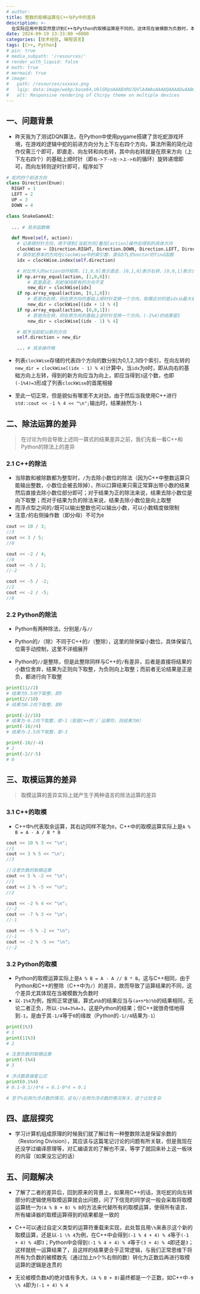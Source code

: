 ```yaml
---
# author:
title: 整数的取模运算在C++与Py中的差异
description: >-
  在实际应用中我突然意识到C++与Python的取模运算是不同的，这体现在被模数为负数时，本文仅讨论整数取模运算的差异以及产生差异的原因，暂不讨论浮点数
date: 2024-09-19 13:33:00 +0800
categories: [技术经验, 编程语言]
tags: [C++, Python]
# pin: true
# media_subpath: '/resources/'
# render_with_liquid: false
# math: true
# mermaid: true
# image:
#   path: /resources/xxxxxx.png
#   lqip: data:image/webp;base64,UklGRpoAAABXRUJQVlA4WAoAAAAQAAAADwAABwAAQUxQSDIAAAARL0AmbZurmr57yyIiqE8oiG0bejIYEQTgqiDA9vqnsUSI6H+oAERp2HZ65qP/VIAWAFZQOCBCAAAA8AEAnQEqEAAIAAVAfCWkAALp8sF8rgRgAP7o9FDvMCkMde9PK7euH5M1m6VWoDXf2FkP3BqV0ZYbO6NA/VFIAAAA
#   alt: Responsive rendering of Chirpy theme on multiple devices
---
```


## 一、问题背景
- 昨天我为了测试DQN算法，在Python中使用pygame搭建了贪吃蛇游戏环境，在游戏的逻辑中蛇的前进方向分为上下左右四个方向，算法所需的简化动作仅需三个即可，即直走、向左转和向右转，其中向右转就是在原来方向（上下左右四个）的基础上顺时针（即`右->下->左->上->右`的循环）旋转递增即可，而向左转则逆时针即可，程序如下

```python
# 蛇的四个前进方向
class Direction(Enum):
  RIGHT = 1
  LEFT = 2
  UP = 3
  DOWN = 4

class SnakeGameAI:
  
  ... # 其余函数略

  def Move(self, action):
    # 记录顺时针方向，用于得到[当前方向]叠加[action]操作后得到的具体方向
    clockWise = [Direction.RIGHT, Direction.DOWN, Direction.LEFT, Direction.UP]
    # 保存蛇原本的方向在clockWise中的索引数，类似STL的vector的find函数
    idx = clockWise.index(self.direction)

    # 对比传入的action动作矩阵，[1,0,0]表示直走，[0,1,0]表示右转，[0,0,1]表示左转
    if np.array_equal(action, [1,0,0]):
        # 若是直走，则蛇保持原有的方向不变
        new_dir = clockWise[idx]
    if np.array_equal(action, [0,1,0]):
        # 若是向右转，则在原方向的基础上顺时针变换一个方向，取模应对的是idx从最大索引3递增到4的情况
        new_dir = clockWise[(idx + 1) % 4]
    if np.array_equal(action, [0,0,1]):
        # 若是向左转，则在原方向的基础上逆时针变换一个方向，(-1%4)的结果是3
        new_dir = clockWise[(idx - 1) % 4]

    # 赋予当前蛇以新的方向
    self.direction = new_dir

    ... # 其余操作略
```

- 列表`clockWise`存储的代表四个方向的数分别为0,1,2,3四个索引，在向左转的`new_dir = clockWise[(idx - 1) % 4]`计算中，当`idx`为`0`时，即从向右的基础方向上左转，得到的新方向应当为向上，即应当得到`3`这个数，也即`(-1%4)=3`形成了列表`clockWise`的首尾相接

- 至此一切正常，但是貌似有哪里不太对劲，由于然后当我使用C++进行`std::cout << -1 % 4 << "\n";`输出时，结果赫然为`-1`

## 二、除法运算的差异

> 在讨论为何会导致上述同一算式的结果差异之前，我们先看一看C++和Python的除法上的差异

### 2.1 C++的除法
- 当除数和被除数都为整型时，`/`为去除小数位的除法（因为C++中整数运算只能输出整数，小数位会被去除掉），所以口算结果只需正常算出带小数的结果然后直接去除小数位部分即可；对于结果为正的除法来说，结果去除小数位是向下取整；而对于结果为负的除法来说，结果去除小数位是向上取整
- 而浮点型之间的`/`既可以输出整数也可以输出小数，可以小数精度做限制
- 注意`/`的右侧操作数（即分母）不可为`0`

```cpp
cout << 10 / 3;
//3
cout << 3 / 5;
//0

cout << -2 / 4;
//0
cout << -5 / 2;
//-2

cout << -5 / -2;
//2
cout << -2 / -5;
//0
```

### 2.2 Python的除法
- Python有两种除法，分别是`/`与`//`

- Python的`/`（除）不同于C++的`/`（整除），这里的除保留小数位，具体保留几位需手动控制，这里不详细展开

- Python的`//`是整除，但是此整除同样与C++的`/`有差异，后者是直接将结果的小数位舍弃，结果为正则向下取整，为负则向上取整；而前者无论结果是正是负，都进行向下取整

```python
print(11//2)
# 结果为5.5向下取整，即5
print(2//10)
# 结果为0.2向下取整，即0

print(-2//10)
# 结果为-0.2向下取整，即-1（若是C++的`/`运算符，则结果为0）
print(-10//4)
# 结果为-2.5向下取整，即-3

print(-10//-4)
# 2
print(-2//-5)
# 0
```

## 三、取模运算的差异

>取模运算的差异实际上就产生于两种语言的除法运算的差异

### 3.1 C++的取模
- C++中`%`代表取余运算，其右边同样不能为`0`，C++中的取模运算实际上是`A % B = A - A / B * B`

```cpp
cout << 10 % 3 << "\n";
//1
cout << 3 % 5 << "\n";
//3

//注意负数的取模运算
cout << 5 % -2 << "\n";
//1
cout << 2 % -5 << "\n";
//2

cout << -2 % 4 << "\n";
//-2
cout << -7 % 3 << "\n";
//-1

cout << -5 % -2 << "\n";
//-1
cout << -2 % -5 << "\n";
//-2
```

### 3.2 Python的取模
- Python的取模运算实际上是`A % B = A - A // B * B`，这与C++相同，由于Python和C++的整除（C++中为`/`）的差异，故而导致了运算结果的不同，这个差异尤其体现在当被模数为负数时
- 以`-1%4`为例，按照正常逻辑，算式`a%b`的结果应当与`(a+n*b)%b`的结果相同，无论二者正负，所以`-1%4=3%4=3`，这是Python的结果；但C++就很奇怪地得到`-1`，是由于其`-1/4`等于`0`的缘故（Python的`-1//4`结果为`-1`）

```python
print(1%3)
# 1
print(11%3)
# 2

# 注意负数的取模运算
print(-1%4)
# 3

# 浮点数直接套公式
print(0.1%4)
# 0.1-0.1//4*4 = 0.1-0*4 = 0.1

# 至于%右侧为浮点数的情况，这与//右侧为浮点数的情况有关，这个比较复杂
```

## 四、底层探究

- 学习计算机组成原理的时候我们就了解过有一种整数除法是保留余数的（Restoring Division），其应该与这篇笔记讨论的问题有所关联，但是我现在还没学过编译原理等，对汇编语言的了解也不深，等学了就回来补上这一板块的内容（如果没忘记的话）

## 五、问题解决

- 了解了二者的差异后，回到原来的背景上，如果用C++的话，贪吃蛇的向左转部分的逻辑使用取模运算就会出问题，问了下信竞的同学说一般会采取将取模运算统一为`(A % B + B) % B`的方法来代替所有的取模运算，使得所有语言、所有编译器的取模运算得到的结果都是一致的

- C++可以通过自定义类型的运算符重载来实现，此处暂且用`\%`来表示这个新的取模运算，还是以`-1 \% 4`为例，在C++中会得到`(-1 % 4 + 4) % 4`等于`(-1 + 4) % 4`即`3`；Python中会得到`(-1 % 4 + 4) % 4`等于`(3 + 4) % 4`即还是`3`；这样就统一运算结果了，且这样的结果更合乎正常逻辑，与我们正常思维下将所有为负数的被模数先（通过加上n个%右侧的数）转化为正数后再进行取模运算的逻辑是连贯的

- 无论被模负数`A`的绝对值有多大，`(A % B + B)`最终都是一个正数，如C++中`-9 \% 4`即为`(-1 + 4) % 4`